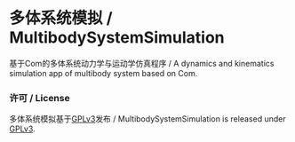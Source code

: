 # 多体系统模拟 / MultibodySystemSimulation
基于Com的多体系统动力学与运动学仿真程序 / A dynamics and kinematics simulation app of multibody system based on Com.

### 许可 / License
多体系统模拟基于[GPLv3](Multibody/LicenseInfo/GPLv3.txt)发布 / MultibodySystemSimulation is released under [GPLv3](Multibody/LicenseInfo/GPLv3.txt).
